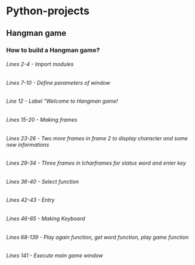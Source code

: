 # Python-projects

## Hangman game

### How to build a Hangman game?

###### Lines 2-4 - Import modules

###### Lines 7-10 - Define parameters of window

###### Line 12 - Label "Welcome to Hangman game!

###### Lines 15-20 - Making frames

###### Lines 23-26 - Two more frames in frame 2 to display character and some new informations

###### Lines 29-34 - Three frames in lcharframes for status word and enter key

###### Lines 36-40 - Select function

###### Lines 42-43 - Entry

###### Lines 46-65 - Making Keyboard

###### Lines 68-139 - Play again function, get word function, play game function 

###### Lines 141 - Execute main game window
